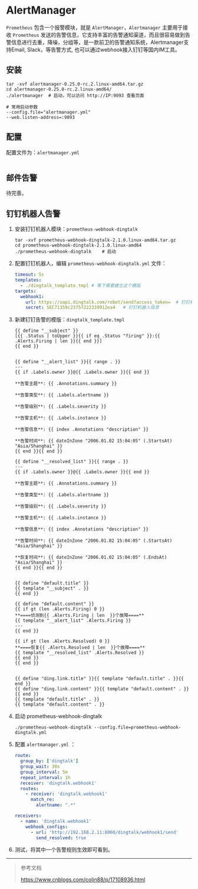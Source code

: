 # AlertManager

`Prometheus` 包含一个报警模块，就是 `AlertManager`，`Alertmanager` 主要用于接收 `Prometheus` 发送的告警信息，它支持丰富的告警通知渠道，而且很容易做到告警信息进行去重，降噪，分组等，是一款前卫的告警通知系统，Alertmanager支持Email, Slack，等告警方式, 也可以通过webhook接入钉钉等国内IM工具。

## 安装

```shell
tar -xvf alertmanager-0.25.0-rc.2.linux-amd64.tar.gz
cd alertmanager-0.25.0-rc.2.linux-amd64/
./alertmanager	# 启动，可以访问 http://IP:9093 查看页面

# 常用启动参数
--config.file="alertmanager.yml"
--web.listen-address=:9093
```

## 配置

配置文件为：`alertmanager.yml`

```yml

```



## 邮件告警

待完善。

## 钉钉机器人告警

1. 安装钉钉机器人模块：`prometheus-webhook-dingtalk`

   ```shell
   tar -xvf prometheus-webhook-dingtalk-2.1.0.linux-amd64.tar.gz
   cd prometheus-webhook-dingtalk-2.1.0.linux-amd64
   ./prometheus-webhook-dingtalk 	# 启动
   ```

2. 配置钉钉机器人，编辑 `prometheus-webhook-dingtalk.yml` 文件：

   ```yml
   timeout: 5s
   templates:
     - ./dingtalk_template.tmpl	# 等下需要建立这个模版
   targets:
     webhook1:
       url: https://oapi.dingtalk.com/robot/send?access_token=	# 钉钉机器人信息
       secret: SEC71359c23757222339912ea4	# 钉钉机器人信息
   ```

3. 新建钉钉告警的模版：`dingtalk_template.tmpl`

   ```tmpl
   {{ define "__subject" }}
   [{{ .Status | toUpper }}{{ if eq .Status "firing" }}:{{ .Alerts.Firing | len }}{{ end }}]
   {{ end }}
   
   
   {{ define "__alert_list" }}{{ range . }}
   ---
   {{ if .Labels.owner }}@{{ .Labels.owner }}{{ end }}
   
   **告警主题**: {{ .Annotations.summary }}
   
   **告警类型**: {{ .Labels.alertname }}
   
   **告警级别**: {{ .Labels.severity }}
   
   **告警主机**: {{ .Labels.instance }}
   
   **告警信息**: {{ index .Annotations "description" }}
   
   **告警时间**: {{ dateInZone "2006.01.02 15:04:05" (.StartsAt) "Asia/Shanghai" }}
   {{ end }}{{ end }}
   
   {{ define "__resolved_list" }}{{ range . }}
   ---
   {{ if .Labels.owner }}@{{ .Labels.owner }}{{ end }}
   
   **告警主题**: {{ .Annotations.summary }}
   
   **告警类型**: {{ .Labels.alertname }}
   
   **告警级别**: {{ .Labels.severity }}
   
   **告警主机**: {{ .Labels.instance }}
   
   **告警信息**: {{ index .Annotations "description" }}
   
   **告警时间**: {{ dateInZone "2006.01.02 15:04:05" (.StartsAt) "Asia/Shanghai" }}
   
   **恢复时间**: {{ dateInZone "2006.01.02 15:04:05" (.EndsAt) "Asia/Shanghai" }}
   {{ end }}{{ end }}
   
   
   {{ define "default.title" }}
   {{ template "__subject" . }}
   {{ end }}
   
   {{ define "default.content" }}
   {{ if gt (len .Alerts.Firing) 0 }}
   **====侦测到{{ .Alerts.Firing | len  }}个故障====**
   {{ template "__alert_list" .Alerts.Firing }}
   ---
   {{ end }}
   
   {{ if gt (len .Alerts.Resolved) 0 }}
   **====恢复{{ .Alerts.Resolved | len  }}个故障====**
   {{ template "__resolved_list" .Alerts.Resolved }}
   {{ end }}
   {{ end }}
   
   
   {{ define "ding.link.title" }}{{ template "default.title" . }}{{ end }}
   {{ define "ding.link.content" }}{{ template "default.content" . }}{{ end }}
   {{ template "default.title" . }}
   {{ template "default.content" . }}
   ```

4. 启动 prometheus-webhook-dingtalk

   ```shell
   ./prometheus-webhook-dingtalk --config.file=prometheus-webhook-dingtalk.yml
   ```

5. 配置 `alertmanager.yml` ：

   ```yml
   route:
     group_by: ['dingtalk']
     group_wait: 30s
     group_interval: 5m
     repeat_interval: 1h
     receiver: 'dingtalk.webhook1'
     routes:
       - receiver: 'dingtalk.webhook1'
         match_re:
           alertname: ".*"
   
   receivers:
     - name: 'dingtalk.webhook1'
       webhook_configs:
         - url: 'http://192.168.2.11:8060/dingtalk/webhook1/send'
           send_resolved: true
   ```

6. 测试，将其中一个告警规则生效即可看到。


---
> 参考文档
>
> https://www.cnblogs.com/colin88/p/17108936.html
